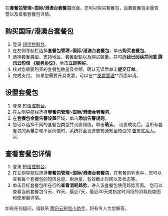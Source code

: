 在**套餐包管理**>**国际/港澳台套餐包**页面，您可以购买套餐包，设置套餐包余量告警以及查看套餐包详情。

## 购买国际/港澳台套餐包
1. 登录 [短信控制台](https://console.cloud.tencent.com/smsv2)。
2. 在左侧导航栏选择**套餐包管理**>**国际/港澳台套餐包**，单击**购买套餐包**。
3. 选择套餐类型、支持地区、套餐配额以及购买数量，并勾选**我已阅读并同意 腾讯云短信 [《服务协议》](https://cloud.tencent.com/document/product/382/15627)**，单击**立即购买**。
4. 核对您需要购买的套餐包数量及金额，确认无误后单击**提交订单**。
5. 完成支付。
 如果您需要开具发票，可以在**[发票管理](https://console.cloud.tencent.com/expense/invoice)**页面申请。

## 设置套餐包[](id:设置余量告警)
1. 登录 [短信控制台](https://console.cloud.tencent.com/smsv2)。
2. 在左侧导航栏选择**套餐包管理**>**国际/港澳台套餐包**。
3. 在**套餐包余量告警设置**区域，单击**添加告警规则**。
4. 您可以选择不同的套餐包类型并设置阈值，单击**确认**。
 设置成功后，当所有套餐包的余量之和不足阈值时，系统将会发送告警通知至预设的 [告警联系人](https://cloud.tencent.com/document/product/382/37810)。
 ![](https://main.qcloudimg.com/raw/9b62f5deea72888a75914839f40f2fad.png)

## 查看套餐包详情
1. 登录 [短信控制台](https://console.cloud.tencent.com/smsv2)。
2. 在左侧导航栏选择**套餐包管理**>**国际/港澳台套餐包**，在套餐包列表中，您可以查看每个套餐包的短信总量、剩余量、有效截止时间以及状态等。
3. 单击目标套餐包所在行的**查看消耗趋势**，进入该套餐包使用趋势页面。
 您可以查看当前套餐包今天、昨天、最近7天，最近30天或指定时间段的消耗趋势图和使用量详情。

如有任何疑问，请联系 [腾讯云短信小助手](https://tccc.qcloud.com/web/im/index.html#/chat?webAppId=8fa15978f85cb41f7e2ea36920cb3ae1&title=Sms)，将有专人为您解答。
